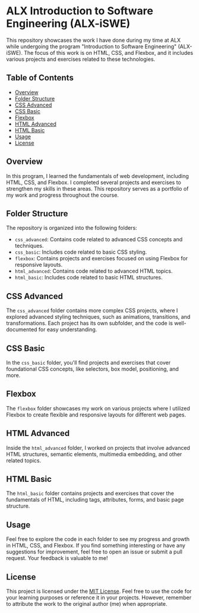 # ALX Introduction to Software Engineering (ALX-iSWE)


This repository showcases the work I have done during my time at ALX while undergoing the program "Introduction to Software Engineering" (ALX-iSWE). The focus of this work is on HTML, CSS, and Flexbox, and it includes various projects and exercises related to these technologies.

## Table of Contents

- [Overview](#overview)
- [Folder Structure](#folder-structure)
- [CSS Advanced](#css-advanced)
- [CSS Basic](#css-basic)
- [Flexbox](#flexbox)
- [HTML Advanced](#html-advanced)
- [HTML Basic](#html-basic)
- [Usage](#usage)
- [License](#license)

## Overview

In this program, I learned the fundamentals of web development, including HTML, CSS, and Flexbox. I completed several projects and exercises to strengthen my skills in these areas. This repository serves as a portfolio of my work and progress throughout the course.

## Folder Structure

The repository is organized into the following folders:

- `css_advanced`: Contains code related to advanced CSS concepts and techniques.
- `css_basic`: Includes code related to basic CSS styling.
- `flexbox`: Contains projects and exercises focused on using Flexbox for responsive layouts.
- `html_advanced`: Contains code related to advanced HTML topics.
- `html_basic`: Includes code related to basic HTML structures.

## CSS Advanced

The `css_advanced` folder contains more complex CSS projects, where I explored advanced styling techniques, such as animations, transitions, and transformations. Each project has its own subfolder, and the code is well-documented for easy understanding.

## CSS Basic

In the `css_basic` folder, you'll find projects and exercises that cover foundational CSS concepts, like selectors, box model, positioning, and more.

## Flexbox

The `flexbox` folder showcases my work on various projects where I utilized Flexbox to create flexible and responsive layouts for different web pages.

## HTML Advanced

Inside the `html_advanced` folder, I worked on projects that involve advanced HTML structures, semantic elements, multimedia embedding, and other related topics.

## HTML Basic

The `html_basic` folder contains projects and exercises that cover the fundamentals of HTML, including tags, attributes, forms, and basic page structure.

## Usage

Feel free to explore the code in each folder to see my progress and growth in HTML, CSS, and Flexbox. If you find something interesting or have any suggestions for improvement, feel free to open an issue or submit a pull request. Your feedback is valuable to me!

## License

This project is licensed under the [MIT License](LICENSE). Feel free to use the code for your learning purposes or reference it in your projects. However, remember to attribute the work to the original author (me) when appropriate.
